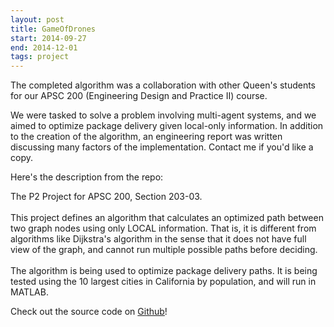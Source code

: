 ```yaml
---
layout: post
title: GameOfDrones
start: 2014-09-27
end: 2014-12-01
tags: project
---
```


The completed algorithm was a collaboration with other Queen's students for our APSC 200 (Engineering Design and Practice II) course.

We were tasked to solve a problem involving multi-agent systems, and we aimed to optimize package delivery given local-only information. In addition to the creation of the algorithm, an engineering report was written discussing many factors of the implementation. Contact me if you'd like a copy.

Here's the description from the repo:

<p class="message">
The P2 Project for APSC 200, Section 203-03. <br>
<br>
This project defines an algorithm that calculates an optimized path between two graph nodes using only LOCAL information. That is, it is different from algorithms like Dijkstra's algorithm in the sense that it does not have full view of the graph, and cannot run multiple possible paths before deciding.
<br><br>
The algorithm is being used to optimize package delivery paths. It is being tested using the 10 largest cities in California by population, and will run in MATLAB.
</p>

Check out the source code on [Github](https://github.com/chriskopher/GameOfDrones)!
